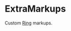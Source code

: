 # ExtraMarkups

Custom [Ring](https://github.com/chir-set/ExtraMarkups/tree/main/Ring/) markups.



